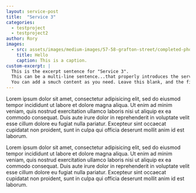 ```yaml
---
layout: service-post
title:  "Service 3"
categories:
  - testproject
  - testproject2
author: Rory
images:
  - src: assets/images/medium-images/57-58-grafton-street/completed-photographs/11-IMG_6329.JPG
    title: Hello
    caption: This is a caption.
custom-excerpt: |
  This is the excerpt sentence for "Service 3".
  This can be a multi-line sentence...that properly introduces the service.
  You can add a smuch content as you need. Leave this blank, and the first 18 words of the service content will be displayed.
---
```


Lorem ipsum dolor sit amet, consectetur adipisicing elit, sed do eiusmod tempor incididunt ut labore et dolore magna aliqua. Ut enim ad minim veniam, quis nostrud exercitation ullamco laboris nisi ut aliquip ex ea commodo consequat. Duis aute irure dolor in reprehenderit in voluptate velit esse cillum dolore eu fugiat nulla pariatur. Excepteur sint occaecat cupidatat non proident, sunt in culpa qui officia deserunt mollit anim id est laborum.

Lorem ipsum dolor sit amet, consectetur adipisicing elit, sed do eiusmod tempor incididunt ut labore et dolore magna aliqua. Ut enim ad minim veniam, quis nostrud exercitation ullamco laboris nisi ut aliquip ex ea commodo consequat. Duis aute irure dolor in reprehenderit in voluptate velit esse cillum dolore eu fugiat nulla pariatur. Excepteur sint occaecat cupidatat non proident, sunt in culpa qui officia deserunt mollit anim id est laborum.
